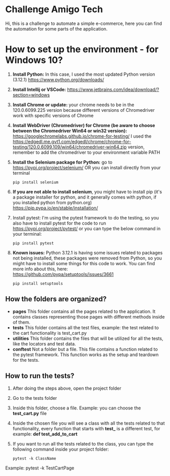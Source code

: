# Challenge Amigo Tech

Hi, this is a challenge to automate a simple e-commerce, here you can find the automation for some parts of the application.


# How to set up the environment - for Windows 10?

 1. **Install Python:**
	 In this case, I used the most updated Python version (3.12.1) https://www.python.org/downloads/
2. **Install Intellij or VSCode:** https://www.jetbrains.com/idea/download/?section=windows 
3. **Install Chrome or update:** 
your chrome needs to be in the 120.0.6099.225 version because different versions of Chromedriver work with specific versions of Chrome
4. **Install WebDriver (Chromedriver) for Chrome (be aware to choose between the Chromedriver Win64 or win32 version):** 
https://googlechromelabs.github.io/chrome-for-testing/
I used the https://edgedl.me.gvt1.com/edgedl/chrome/chrome-for-testing/120.0.6099.109/win64/chromedriver-win64.zip version, remember to add the chromedriver to your environment variable PATH
5. **Install the Selenium package for Python:** 
go to https://pypi.org/project/selenium/ OR you can install directly from your terminal

    <code>pip install selenium</code>
    
6. **If you are not able to install selenium**, you might have to install pip (it's a package installer for python, and it generally comes with python, if you installed python from python.org) https://pip.pypa.io/en/stable/installation/
7. Install pytest:
I'm using the pytest framework to do the testing, so you also have to install pytest for the code to run https://pypi.org/project/pytest/ or you can type the below command in your terminal:

    <code>pip install pytest</code>

9. **Known issues:**
Python 3.12.1 is having some issues related to packages not being installed, these packages were removed from Python, so you might have to install some things for this code to work. You can find more info about this, here: https://github.com/pypa/setuptools/issues/3661

    <code>pip install setuptools</code>


## How the folders are organized?

 - **pages**
 This folder contains all the pages related to the application. It contains classes representing those pages with different methods inside of them.
 - **tests**
 This folder contains all the test files, example: the test related to the cart functionality is test_cart.py
 - **utilities**
 This folder contains the files that will be utilized for all the tests, like the locators and test data.
 - **conftest**
 Not a folder but a file. This file contains a function related to the pytest framework. This function works as the setup and teardown for the tests.


## How to run the tests?
1. After doing the steps above, open the project folder
2. Go to the tests folder
3. Inside this folder, choose a file. Example: you can choose the **test_cart.py** file
4. Inside the chosen file you will see a class with all the tests related to that functionality, every function that starts with **test_** is a different test, for example: **def test_add_to_cart**
5. If you want to run all the tests related to the class, you can type the following command inside your project folder:

    <code>pytest -k ClassName</code>

Example: pytest -k TestCartPage
